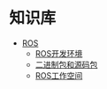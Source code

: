 # 知识库

- [ROS](ROS/README.md)
    - [ROS开发环境](ROS/ROS-1.md)
    - [二进制包和源码包](ROS/ROS-2.md)
    - [ROS工作空间](ROS/ROS-3.md)
